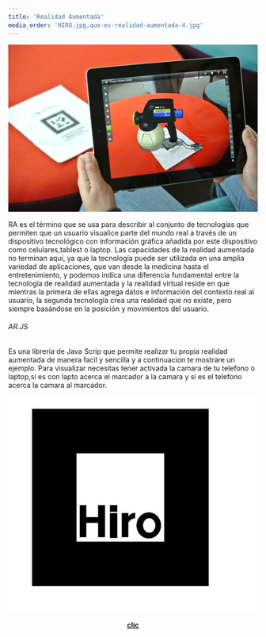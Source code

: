 ```yaml
---
title: 'Realidad Aumentada'
media_order: 'HIRO.jpg,que-es-realidad-aumentada-4.jpg'
---
```


![](que-es-realidad-aumentada-4.jpg)

RA es el término que se usa para describir al conjunto de tecnologías que permiten que un usuario visualice parte del mundo real a través de un dispositivo tecnológico con información gráfica añadida por este dispositivo como celulares,tablest o laptop. Las capacidades de la realidad aumentada no terminan aquí, ya que la tecnología puede ser utilizada en una amplia variedad de aplicaciones, que van desde la medicina hasta el entretenimiento, y podemos indica una diferencia fundamental entre la tecnología de realidad aumentada y la realidad virtual reside en que mientras la primera de ellas agrega datos e información del contexto real al usuario, la segunda tecnología crea una realidad que no existe, pero siempre basándose en la posición y movimientos del usuario.


######  AR.JS
Es una libreria de Java Scrip que permite realizar  tu propia realidad aumentada de manera facil y sencilla y a continuacion te mostrare  un ejemplo.
Para visualizar necesitas tener activada la camara de tu telefono o laptop,si es con lapto acerca el marcador a la camara y si es el telefono acerca la camara al marcador.

![](HIRO.jpg)

<p><center><a href="https://alejandramontenegro.com/realidad/three.js/examples/mobile-performance.html" target="_blank" rel="nofollow noopener noreferrer" class="external-link no-image">
  <strong>clic</strong>
</a></center></p>


